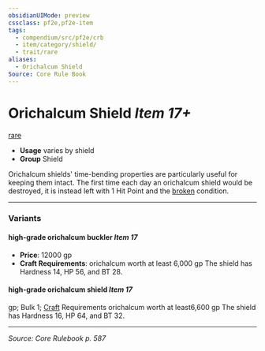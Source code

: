 ```yaml
---
obsidianUIMode: preview
cssclass: pf2e,pf2e-item
tags:
  - compendium/src/pf2e/crb
  - item/category/shield/
  - trait/rare
aliases:
  - Orichalcum Shield
Source: Core Rule Book
---
```

# Orichalcum Shield *Item 17+*  
[rare](rules/traits/rare.md "Rare Rarity Trait")  

- **Usage** varies by shield
- **Group** Shield 

Orichalcum shields' time-bending properties are particularly useful for keeping them intact. The first time each day an orichalcum shield would be destroyed, it is instead left with 1 Hit Point and the [broken](rules/conditions.md#Broken) condition.

---

### Variants

#### high-grade orichalcum buckler *Item 17*

- **Price**: 12000 gp
- **Craft Requirements**: orichalcum worth at least 6,000 gp The shield has Hardness 14, HP 56, and BT 28.

#### high-grade orichalcum shield *Item 17*


gp; Bulk 1; [Craft](rules/actions/craft.md) Requirements orichalcum worth at least6,600 gp The shield has Hardness 16, HP 64, and BT 32.

---
*Source: Core Rulebook p. 587*